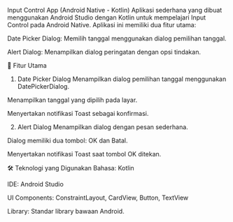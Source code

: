 Input Control App (Android Native - Kotlin)
Aplikasi sederhana yang dibuat menggunakan Android Studio dengan Kotlin untuk mempelajari Input Control pada Android Native. Aplikasi ini memiliki dua fitur utama:

Date Picker Dialog: Memilih tanggal menggunakan dialog pemilihan tanggal.

Alert Dialog: Menampilkan dialog peringatan dengan opsi tindakan.

🚀 Fitur Utama
1. Date Picker Dialog
Menampilkan dialog pemilihan tanggal menggunakan DatePickerDialog.

Menampilkan tanggal yang dipilih pada layar.

Menyertakan notifikasi Toast sebagai konfirmasi.

2. Alert Dialog
Menampilkan dialog dengan pesan sederhana.

Dialog memiliki dua tombol: OK dan Batal.

Menyertakan notifikasi Toast saat tombol OK ditekan.

🛠️ Teknologi yang Digunakan
Bahasa: Kotlin

IDE: Android Studio

UI Components: ConstraintLayout, CardView, Button, TextView

Library: Standar library bawaan Android.
